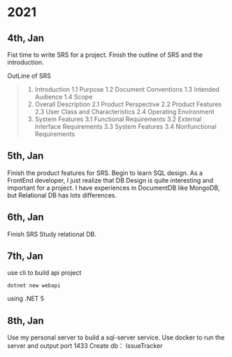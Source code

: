 # 2021
## 4th, Jan
Fist time to write SRS for a project. Finish the outline of SRS and the introduction. 

OutLine of SRS

>1. Introduction
>1.1 Purpose
>1.2 Document Conventions
>1.3 Intended Audience
>1.4 Scope
>2. Overall Description
>2.1 Product Perspective
>2.2 Product Features
>2.3 User Class and Characteristics
>2.4 Operating Environment
>3. System Features
>3.1 Functional Requirements
>3.2 External Interface Requirements
>3.3 System Features
>3.4 Nonfunctional Requirements

## 5th, Jan
Finish the product features for SRS. Begin to learn SQL design.
As a FrontEnd developer, I just realize that DB Design is quite interesting and important for a project.
I have experiences in DocumentDB like MongoDB, but Relational DB has lots differences.

## 6th, Jan
Finish SRS
Study relational DB.

## 7th, Jan
use cli to build api project
```
dotnet new webapi
```

using .NET 5

## 8th, Jan
Use my personal server to build a sql-server service. Use docker to run the server and output port 1433
Create db： IssueTracker
